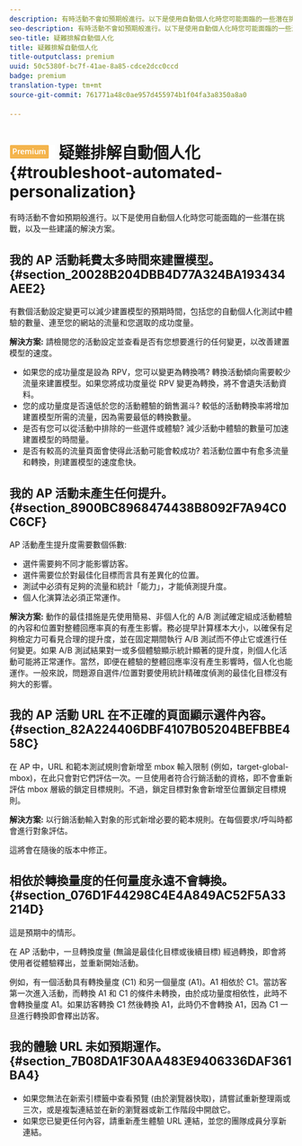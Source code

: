 ```yaml
---
description: 有時活動不會如預期般進行。以下是使用自動個人化時您可能面臨的一些潛在挑戰，以及一些建議的解決方案。
seo-description: 有時活動不會如預期般進行。以下是使用自動個人化時您可能面臨的一些潛在挑戰，以及一些建議的解決方案。
seo-title: 疑難排解自動個人化
title: 疑難排解自動個人化
title-outputclass: premium
uuid: 50c5380f-bc7f-41ae-8a85-cdce2dcc0ccd
badge: premium
translation-type: tm+mt
source-git-commit: 761771a48c0ae957d455974b1f04fa3a8350a8a0

---
```



# ![PREMIUM](/help/assets/premium.png) 疑難排解自動個人化{#troubleshoot-automated-personalization}

有時活動不會如預期般進行。以下是使用自動個人化時您可能面臨的一些潛在挑戰，以及一些建議的解決方案。

## 我的 AP 活動耗費太多時間來建置模型。{#section_20028B204DBB4D77A324BA193434AEE2}

有數個活動設定變更可以減少建置模型的預期時間，包括您的自動個人化測試中體驗的數量、連至您的網站的流量和您選取的成功度量。

**解決方案:** 請檢閱您的活動設定並查看是否有您想要進行的任何變更，以改善建置模型的速度。

* 如果您的成功量度是設為 RPV，您可以變更為轉換嗎? 轉換活動傾向需要較少流量來建置模型。如果您將成功度量從 RPV 變更為轉換，將不會遺失活動資料。
* 您的成功量度是否遠低於您的活動體驗的銷售漏斗? 較低的活動轉換率將增加建置模型所需的流量，因為需要最低的轉換數量。
* 是否有您可以從活動中排除的一些選件或體驗? 減少活動中體驗的數量可加速建置模型的時間量。
* 是否有較高的流量頁面會使得此活動可能會較成功? 若活動位置中有愈多流量和轉換，則建置模型的速度愈快。

## 我的 AP 活動未產生任何提升。 {#section_8900BC8968474438B8092F7A94C0C6CF}

AP 活動產生提升度需要數個係數:

* 選件需要夠不同才能影響訪客。
* 選件需要位於對最佳化目標而言具有差異化的位置。
* 測試中必須有足夠的流量和統計「能力」，才能偵測提升度。
* 個人化演算法必須正常運作。

**解決方案:** 動作的最佳措施是先使用簡易、非個人化的 A/B 測試確定組成活動體驗的內容和位置對整體回應率真的有產生影響。務必提早計算樣本大小，以確保有足夠檢定力可看見合理的提升度，並在固定期間執行 A/B 測試而不停止它或進行任何變更。如果 A/B 測試結果對一或多個體驗顯示統計顯著的提升度，則個人化活動可能將正常運作。當然，即便在體驗的整體回應率沒有產生影響時，個人化也能運作。一般來說，問題源自選件/位置對要使用統計精確度偵測的最佳化目標沒有夠大的影響。

## 我的 AP 活動 URL 在不正確的頁面顯示選件內容。 {#section_82A224406DBF4107B05204BEFBBE458C}

在 AP 中，URL 和範本測試規則會新增至 mbox 輸入限制 (例如，target-global-mbox)，在此只會對它們評估一次。一旦使用者符合行銷活動的資格，即不會重新評估 mbox 層級的鎖定目標規則。不過，鎖定目標對象會新增至位置鎖定目標規則。

**解決方案:** 以行銷活動輸入對象的形式新增必要的範本規則。在每個要求/呼叫時都會進行對象評估。

這將會在隨後的版本中修正。

## 相依於轉換量度的任何量度永遠不會轉換。{#section_076D1F44298C4E4A849AC52F5A33214D}

這是預期中的情形。

在 AP 活動中，一旦轉換度量 (無論是最佳化目標或後續目標) 經過轉換，即會將使用者從體驗釋出，並重新開始活動。

例如，有一個活動具有轉換量度 (C1) 和另一個量度 (A1)。A1 相依於 C1。當訪客第一次進入活動，而轉換 A1 和 C1 的條件未轉換，由於成功量度相依性，此時不會轉換量度 A1。如果訪客轉換 C1 然後轉換 A1，此時仍不會轉換 A1，因為 C1 一旦進行轉換即會釋出訪客。

## 我的體驗 URL 未如預期運作。 {#section_7B08DA1F30AA483E9406336DAF361BA4}

* 如果您無法在新索引標籤中查看預覽 (由於瀏覽器快取)，請嘗試重新整理兩或三次，或是複製連結並在新的瀏覽器或新工作階段中開啟它。
* 如果您已變更任何內容，請重新產生體驗 URL 連結，並您的團隊成員分享新連結。


